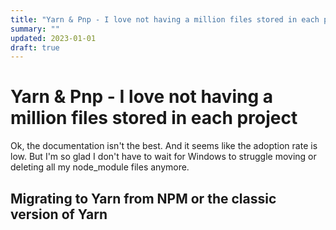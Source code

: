 ```yaml
---
title: "Yarn & Pnp - I love not having a million files stored in each project"
summary: ""
updated: 2023-01-01
draft: true
---
```


# Yarn & Pnp - I love not having a million files stored in each project

Ok, the documentation isn't the best.
And it seems like the adoption rate is low.
But I'm so glad I don't have to wait for Windows to struggle moving or deleting all my node_module files anymore.

## Migrating to Yarn from NPM or the classic version of Yarn

